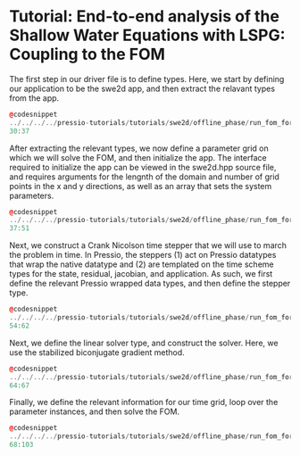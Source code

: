 
# Tutorial: End-to-end analysis of the Shallow Water Equations with LSPG: Coupling to the FOM 
The first step in our driver file is to define types. Here, we start by defining our application to be the swe2d app, and then extract the relavant types from the app.
```cpp
@codesnippet
../../../../pressio-tutorials/tutorials/swe2d/offline_phase/run_fom_for_training_params.cc
30:37
```
After extracting the relevant types, we now define a parameter grid on which we will solve the FOM, and then initialize the app. The interface required to initialize the app can be viewed in the swe2d.hpp source file, and requires 
arguments for the lengnth of the domain and number of grid points in the x and y directions, as well as an array that sets the system parameters. 
```cpp
@codesnippet
../../../../pressio-tutorials/tutorials/swe2d/offline_phase/run_fom_for_training_params.cc
37:51
```
Next, we construct a Crank Nicolson time stepper that we will use to march the problem in time. In Pressio, the steppers (1) act on Pressio datatypes that wrap the native datatype and (2) are templated on the time scheme types for the state, residual, jacobian, and application. As such, we first define the relevant Pressio wrapped data types, and then define the stepper type. 
```cpp
@codesnippet
../../../../pressio-tutorials/tutorials/swe2d/offline_phase/run_fom_for_training_params.cc
54:62
```
Next, we define the linear solver type, and construct the solver. Here, we use the stabilized biconjugate gradient method. 
```cpp
@codesnippet
../../../../pressio-tutorials/tutorials/swe2d/offline_phase/run_fom_for_training_params.cc
64:67
```
Finally, we define the relevant information for our time grid, loop over the parameter instances, and then solve the FOM.
```cpp
@codesnippet
../../../../pressio-tutorials/tutorials/swe2d/offline_phase/run_fom_for_training_params.cc
68:103
```


